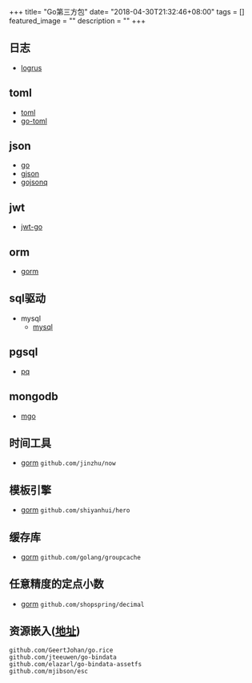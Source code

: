 +++
title= "Go第三方包"
date= "2018-04-30T21:32:46+08:00"
tags = []
featured_image = ""
description = ""
+++

## 日志

- [logrus](https://github.com/sirupsen/logrus)

## toml

- [toml](https://github.com/BurntSushi/toml)
- [go-toml](https://github.com/pelletier/go-toml)

## json

- [go](https://github.com/json-iterator/go)
- [gjson](https://github.com/tidwall/gjson)
- [gojsonq](https://github.com/thedevsaddam/gojsonq)

## jwt

- [jwt-go](https://github.com/dgrijalva/jwt-go)

## orm
- [gorm](https://github.com/jinzhu/gorm)

## sql驱动

- mysql
    - [mysql](https://github.com/go-sql-driver/mysql)


## pgsql

- [pq](https://github.com/lib/pq)

## mongodb

- [mgo](http://labix.org/mgo)

## 时间工具

- [gorm](https://github.com/jinzhu/gorm)
`github.com/jinzhu/now`

## 模板引擎

- [gorm](https://github.com/jinzhu/gorm)
`github.com/shiyanhui/hero`

## 缓存库

- [gorm](https://github.com/jinzhu/gorm)
`github.com/golang/groupcache`

## 任意精度的定点小数

- [gorm](https://github.com/jinzhu/gorm)
`github.com/shopspring/decimal`

## 资源嵌入([地址](https://studygolang.com/articles/5068))
`github.com/GeertJohan/go.rice`  
`github.com/jteeuwen/go-bindata`  
`github.com/elazarl/go-bindata-assetfs`  
`github.com/mjibson/esc`  

